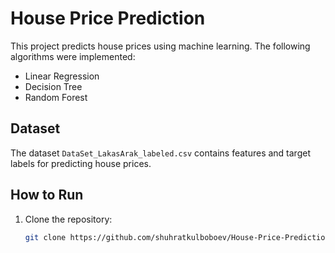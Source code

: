 # House Price Prediction

This project predicts house prices using machine learning. The following algorithms were implemented:
- Linear Regression
- Decision Tree
- Random Forest

## Dataset
The dataset `DataSet_LakasArak_labeled.csv` contains features and target labels for predicting house prices.

## How to Run
1. Clone the repository:
   ```bash
   git clone https://github.com/shuhratkulboboev/House-Price-Prediction-.git


